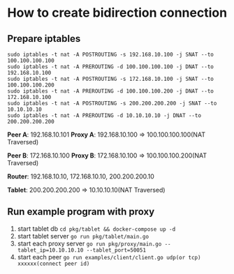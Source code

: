 # How to create bidirection connection

## Prepare iptables

```
sudo iptables -t nat -A POSTROUTING -s 192.168.10.100 -j SNAT --to 100.100.100.100
sudo iptables -t nat -A PREROUTING -d 100.100.100.100 -j DNAT --to 192.168.10.100
sudo iptables -t nat -A POSTROUTING -s 172.168.10.100 -j SNAT --to 100.100.100.200
sudo iptables -t nat -A PREROUTING -d 100.100.100.200 -j DNAT --to 172.168.10.100
sudo iptables -t nat -A POSTROUTING -s 200.200.200.200 -j SNAT --to 10.10.10.10 
sudo iptables -t nat -A PREROUTING -d 10.10.10.10 -j DNAT --to 200.200.200.200
```

**Peer A**: 192.168.10.101
**Proxy A**: 192.168.10.100 => 100.100.100.100(NAT Traversed)

**Peer B**: 172.168.10.100
**Proxy B**: 172.168.10.100 => 100.100.100.200(NAT Traversed)

**Router**: 192.168.10.10, 172.168.10.10, 200.200.200.10

**Tablet**: 200.200.200.200 => 10.10.10.10(NAT Traversed)

## Run example program with proxy

1. start tablet db `cd pkg/tablet && docker-compose up -d`
2. start tablet server `go run pkg/tablet/main.go`
3. start each proxy server `go run pkg/proxy/main.go --tablet_ip=10.10.10.10 --tablet_port=50051`
4. start each peer `go run examples/client/client.go udp(or tcp) xxxxxx(connect peer id)`
